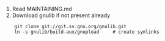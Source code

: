 1. Read MAINTAINING.md
1. Download gnulib if not present already
````
    git clone git://git.sv.gnu.org/gnulib.git
    ln -s gnulib/build-aux/gnupload     # create symlinks
````
